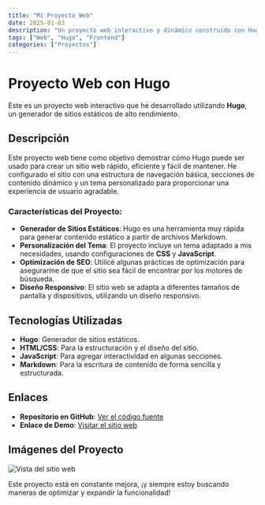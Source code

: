 ```yaml
---
title: "Mi Proyecto Web"
date: 2025-01-03
description: "Un proyecto web interactivo y dinámico construido con Hugo"
tags: ["Web", "Hugo", "Frontend"]
categories: ["Proyectos"]
---
```


# Proyecto Web con Hugo

Este es un proyecto web interactivo que he desarrollado utilizando **Hugo**, un generador de sitios estáticos de alto rendimiento.

## Descripción

Este proyecto web tiene como objetivo demostrar cómo Hugo puede ser usado para crear un sitio web rápido, eficiente y fácil de mantener. He configurado el sitio con una estructura de navegación básica, secciones de contenido dinámico y un tema personalizado para proporcionar una experiencia de usuario agradable.

### Características del Proyecto:
- **Generador de Sitios Estáticos**: Hugo es una herramienta muy rápida para generar contenido estático a partir de archivos Markdown.
- **Personalización del Tema**: El proyecto incluye un tema adaptado a mis necesidades, usando configuraciones de **CSS** y **JavaScript**.
- **Optimización de SEO**: Utilicé algunas prácticas de optimización para asegurarme de que el sitio sea fácil de encontrar por los motores de búsqueda.
- **Diseño Responsivo**: El sitio web se adapta a diferentes tamaños de pantalla y dispositivos, utilizando un diseño responsivo.

## Tecnologías Utilizadas

- **Hugo**: Generador de sitios estáticos.
- **HTML/CSS**: Para la estructuración y el diseño del sitio.
- **JavaScript**: Para agregar interactividad en algunas secciones.
- **Markdown**: Para la escritura de contenido de forma sencilla y estructurada.

## Enlaces

- **Repositorio en GitHub**: [Ver el código fuente](https://github.com/tu-usuario/mi-proyecto-hugo)
- **Enlace de Demo**: [Visitar el sitio web](https://tu-sitio-web.com)

## Imágenes del Proyecto

![Vista del sitio web](https://tu-sitio-web.com/images/preview.png)

Este proyecto está en constante mejora, ¡y siempre estoy buscando maneras de optimizar y expandir la funcionalidad!
